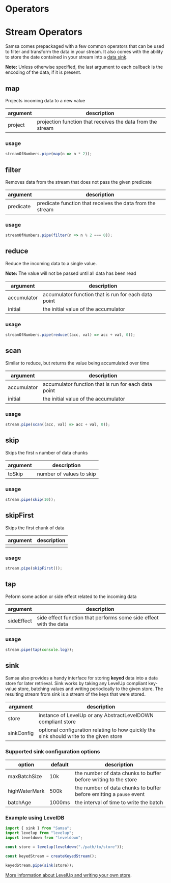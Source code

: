 # Operators

# Stream Operators

Samsa comes prepackaged with a few common operators that can be used to filter and transform the data in your stream. It also comes with the ability to store the date contained in your stream into a [data sink](#sink).

**Note:** Unless otherwise specified, the last argument to each callback is the encoding of the data, if it is present.

## map

Projects incoming data to a new value

| argument | description                                                |
| -------- | ---------------------------------------------------------- |
| project  | projection function that receives the data from the stream |

### usage

```js
streamOfNumbers.pipe(map(n => n * 2));
```

## filter

Removes data from the stream that does not pass the given predicate

| argument  | description                                               |
| --------- | --------------------------------------------------------- |
| predicate | predicate function that receives the data from the stream |

### usage

```js
streamOfNumbers.pipe(filter(n => n % 2 === 0));
```

## reduce

Reduce the incoming data to a single value.

**Note:** The value will not be passed until all data has been read

| argument    | description                                          |
| ----------- | ---------------------------------------------------- |
| accumulator | accumulator function that is run for each data point |
| initial     | the initial value of the accumulator                 |

### usage

```js
streamOfNumbers.pipe(reduce((acc, val) => acc + val, 0));
```

## scan

Similar to reduce, but returns the value being accumulated over time

| argument    | description                                          |
| ----------- | ---------------------------------------------------- |
| accumulator | accumulator function that is run for each data point |
| initial     | the initial value of the accumulator                 |

### usage

```js
stream.pipe(scan((acc, val) => acc + val, 0));
```

## skip

Skips the first `n` number of data chunks

| argument | description              |
| -------- | ------------------------ |
| toSkip   | number of values to skip |

### usage

```js
stream.pipe(skip(10));
```

## skipFirst

Skips the first chunk of data

| argument | description |
| -------- | ----------- |
|          |             |

### usage

```js
stream.pipe(skipFirst());
```

## tap

Peform some action or side effect related to the incoming data

| argument   | description                                                       |
| ---------- | ----------------------------------------------------------------- |
| sideEffect | side effect function that performs some side effect with the data |

### usage

```js
stream.pipe(tap(console.log));
```

## sink

Samsa also provides a handy interface for storing **keyed** data into a data store for later retrieval. Sink works by taking any LevelUp compliant key-value store, batching values and writing periodically to the given store. The resulting stream from sink is a stream of the keys that were stored.

| argument   | description                                                                             |
| ---------- | --------------------------------------------------------------------------------------- |
| store      | instance of LevelUp or any AbstractLevelDOWN compliant store                            |
| sinkConfig | optional configuration relating to how quickly the sink should write to the given store |

### Supported sink configuration options

| option        | default | description                                                         |
| ------------- | ------- | ------------------------------------------------------------------- |
| maxBatchSize  | 10k     | the number of data chunks to buffer before writing to the store     |
| highWaterMark | 500k    | the number of data chunks to buffer before emitting a `pause` event |
| batchAge      | 1000ms  | the interval of time to write the batch                             |

### Example using LevelDB

```js
import { sink } from "Samsa";
import levelup from "levelup";
import leveldown from "leveldown";

const store = levelup(leveldown("./path/to/store"));

const keyedStream = createKeyedStream();

keyedStream.pipe(sink(store));
```

[More information about LevelUp and writing your own store](https://github.com/Level/levelup).

